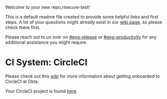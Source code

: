 Welcome to your new repo,rlsecure-test!

This is a default readme file created to provide some helpful links and first steps.
A lot of your questions might already exist in our [wiki page](http://bit.ly/EngFAQ), so please check there first.

Please reach out to us over on [#eng-release](https://okta.slack.com/archives/C7L27G2Q5) or
[#eng-productivity](https://okta.slack.com/archives/C7LQ4U8T0) for any additional assistance you might require.
# CI System: CircleCI

Please check out this [wiki](https://oktawiki.atlassian.net/wiki/spaces/ESS/pages/2670692460/Circle+CI+User+Guide)
for more information about getting onboarded to CircleCI at Okta.

Your CircleCI project is found [here](https://app.circleci.com/pipelines/github/okta/rlsecure-test).

